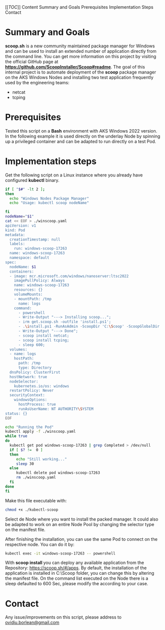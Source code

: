 [[_TOC_]]
Content
Summary and Goals
Prerequisites
Implementation Steps
Contact

# Summary and Goals

**scoop.sh** is a new community maintained package manager for Windows and can be used to install an extended number of application directly from the command line. You can get more information on this project by visiting the official GitHub page at **https://github.com/ScoopInstaller/Scoop#readme**.
The goal of this internal project is to automate deployment of the **scoop** package manager on the AKS Windows Nodes and installing two test application frequently used by the engineering teams:
* netcat
* tcping

# Prerequisites

Tested this script on a **Bash** environment with AKS Windows 2022 version. In the following example it is used directly on the underlay Node by spinning up a privileged container and can be adapted to run directly on a test Pod. 

# Implementation steps

Get the following script on a Linux instance where you already have configured **kubectl** binary.


```bash
if [ "$#" -lt 2 ];
then
  echo "Windows Nodes Package Manager"
  echo "Usage: kubectl scoop nodeName"

fi
nodeName="$1"
cat << EOF > ./winscoop.yaml
apiVersion: v1
kind: Pod
metadata:
  creationTimestamp: null
  labels:
    run: windows-scoop-17263
  name: windows-scoop-17263
  namespace: default
spec:
  nodeName: $1
  containers:
  - image: mcr.microsoft.com/windows/nanoserver:ltsc2022
    imagePullPolicy: Always
    name: windows-scoop-17263
    resources: {}
    volumeMounts:
    - mountPath: /tmp
      name: logs
    command:
      - powershell
      - Write-Output "---> Installing scoop...";
      - irm get.scoop.sh -outfile 'install.ps1';
      - .\install.ps1 -RunAsAdmin -ScoopDir 'C:\Scoop' -ScoopGlobalDir 'C:\Scoop' -NoProxy;
      - Write-Output "---> Done";
      - scoop install netcat;
      - scoop install tcping;
      - sleep 600;
  volumes:
  - name: logs
    hostPath:
      path: /tmp
      type: Directory
  dnsPolicy: ClusterFirst
  hostNetwork: true
  nodeSelector:
    kubernetes.io/os: windows
  restartPolicy: Never
  securityContext:
    windowsOptions:
      hostProcess: true
      runAsUserName: NT AUTHORITY\SYSTEM
status: {}
EOF

echo "Running the Pod"
kubectl apply -f ./winscoop.yaml
while true
do
  kubectl get pod windows-scoop-17263 | grep Completed > /dev/null
  if [ $? !=  0 ]
  then
     echo "Still working..."
     sleep 30
  else
     kubectl delete pod windows-scoop-17263
     rm ./winscoop.yaml
  fi
done
fi 
```

Make this file executable with:

```bash
chmod +x ./kubectl-scoop
```

Select de Node where you want to install the packed manager. It could also be adapted to work on an entire Node Pool by changing the selector type on the manifest file. 

After finishing the installation, you can use the same Pod to connect on the respective node. You can do it by:
```bash
kubectl exec -it windows-scoop-17263 -- powershell
```

With **scoop install <program-name>** you can deploy any available application from the Repository: https://scoop.sh/#/apps. By default, the installation of the application is installed in C:\Scoop folder, you can change this by altering the manifest file. 
On the command list executed on the Node there is a sleep defaulted to 600 Sec, please modify the according to your case. 


# Contact
Any issue/improvements on this script, please address to ovidiu.borlean@gmail.com
